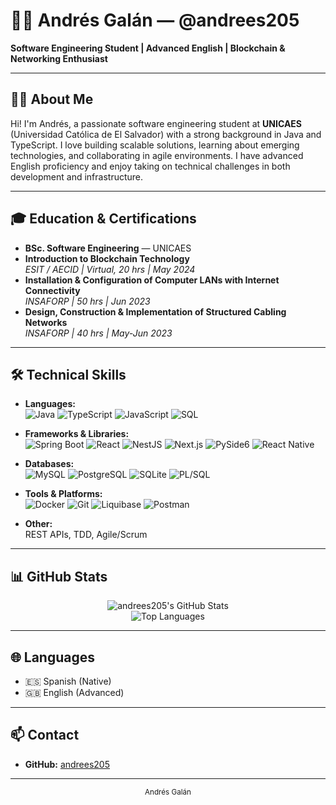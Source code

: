 # 👨‍💻 Andrés Galán — @andrees205

**Software Engineering Student | Advanced English | Blockchain & Networking Enthusiast**

---

## 🙋‍♂️ About Me

Hi! I'm Andrés, a passionate software engineering student at **UNICAES** (Universidad Católica de El Salvador) with a strong background in Java and TypeScript. I love building scalable solutions, learning about emerging technologies, and collaborating in agile environments. I have advanced English proficiency and enjoy taking on technical challenges in both development and infrastructure.

---

## 🎓 Education & Certifications

- **BSc. Software Engineering** — UNICAES
- **Introduction to Blockchain Technology**  
  _ESIT / AECID | Virtual, 20 hrs | May 2024_
- **Installation & Configuration of Computer LANs with Internet Connectivity**  
  _INSAFORP | 50 hrs | Jun 2023_
- **Design, Construction & Implementation of Structured Cabling Networks**  
  _INSAFORP | 40 hrs | May-Jun 2023_

---

## 🛠️ Technical Skills

- **Languages:**  
  ![Java](https://img.shields.io/badge/Java-%23ED8B00.svg?style=for-the-badge&logo=java&logoColor=white)
  ![TypeScript](https://img.shields.io/badge/TypeScript-%23007ACC.svg?style=for-the-badge&logo=typescript&logoColor=white)
  ![JavaScript](https://img.shields.io/badge/JavaScript-%23F7DF1E.svg?style=for-the-badge&logo=javascript&logoColor=black)
  ![SQL](https://img.shields.io/badge/SQL-%234479A1.svg?style=for-the-badge&logo=mysql&logoColor=white)

- **Frameworks & Libraries:**  
  ![Spring Boot](https://img.shields.io/badge/Spring_Boot-%236DB33F.svg?style=for-the-badge&logo=spring-boot&logoColor=white)
  ![React](https://img.shields.io/badge/React-%2361DAFB.svg?style=for-the-badge&logo=react&logoColor=black)
  ![NestJS](https://img.shields.io/badge/NestJS-%23E0234E.svg?style=for-the-badge&logo=nestjs&logoColor=white)
  ![Next.js](https://img.shields.io/badge/Next.js-%23000000.svg?style=for-the-badge&logo=nextdotjs&logoColor=white)
  ![PySide6](https://img.shields.io/badge/PySide6-%2300BFFF.svg?style=for-the-badge&logo=python&logoColor=white)
  ![React Native](https://img.shields.io/badge/React_Native-%2331A2F7.svg?style=for-the-badge&logo=react&logoColor=white)

- **Databases:**  
  ![MySQL](https://img.shields.io/badge/MySQL-%234479A1.svg?style=for-the-badge&logo=mysql&logoColor=white)
  ![PostgreSQL](https://img.shields.io/badge/PostgreSQL-%23336791.svg?style=for-the-badge&logo=postgresql&logoColor=white)
  ![SQLite](https://img.shields.io/badge/SQLite-%23003B57.svg?style=for-the-badge&logo=sqlite&logoColor=white)
  ![PL/SQL](https://img.shields.io/badge/PLSQL-%237E7E7E.svg?style=for-the-badge)

- **Tools & Platforms:**  
  ![Docker](https://img.shields.io/badge/Docker-%232496ED.svg?style=for-the-badge&logo=docker&logoColor=white)
  ![Git](https://img.shields.io/badge/Git-%23F05033.svg?style=for-the-badge&logo=git&logoColor=white)
  ![Liquibase](https://img.shields.io/badge/Liquibase-%23009EEA.svg?style=for-the-badge)
  ![Postman](https://img.shields.io/badge/Postman-%23FF6C37.svg?style=for-the-badge&logo=postman&logoColor=white)

- **Other:**  
  REST APIs, TDD, Agile/Scrum

---

## 📊 GitHub Stats

<p align="center">
  <img src="https://github-readme-stats.vercel.app/api?username=andrees205&show_icons=true&theme=radical" alt="andrees205's GitHub Stats" />
  <br>
  <img src="https://github-readme-stats.vercel.app/api/top-langs/?username=andrees205&layout=compact&hide=css,html&theme=tokyonight" alt="Top Languages" />
</p>

---

## 🌐 Languages

- 🇪🇸 Spanish (Native)
- 🇬🇧 English (Advanced)

---

## 📫 Contact

- **GitHub:** [andrees205](https://github.com/andrees205)

---

<div align="center">
  <sub>Andrés Galán</sub>
</div>
